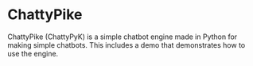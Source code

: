 # ChattyPike
ChattyPike (ChattyPyK) is a simple chatbot engine made in Python for making simple chatbots. This includes a demo that demonstrates how to use the engine.
